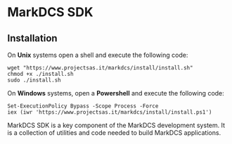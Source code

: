 # MarkDCS SDK

## Installation

On **Unix** systems open a shell and execute the following code:

```text
wget "https://www.projectsas.it/markdcs/install/install.sh"
chmod +x ./install.sh
sudo ./install.sh
```

On **Windows** systems, open a **Powershell** and execute the following code:

```text
Set-ExecutionPolicy Bypass -Scope Process -Force
iex (iwr 'https://www.projectsas.it/markdcs/install/install.ps1')
```

MarkDCS SDK is a key component of the MarkDCS development system. It is a collection of utilities and code needed to build MarkDCS applications.

